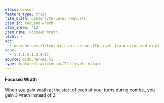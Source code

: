 ```yaml
---
class: censor
feature_type: trait
file_dpath: Censor/7th-Level Features
item_id: focused-wrath
item_index: '12'
item_name: Focused Wrath
level: 7
scc:
  - mcdm.heroes.v1:feature.trait.censor.7th-level-feature:focused-wrath
scdc:
  - 1.1.1:5.1.3.9:12
source: mcdm.heroes.v1
type: feature/trait/censor/7th-level-feature
---
```


#### Focused Wrath

When you gain wrath at the start of each of your turns during combat, you gain 3 wrath instead of 2.
